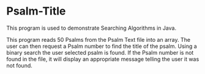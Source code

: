 # Psalm-Title
This program is used to demonstrate Searching Algorithms in Java.

This program reads 50 Psalms from the Psalm Text file into an array. The user can then request a Psalm number to find the title of the psalm. 
Using a binary search the user selected psalm is found. If the Psalm number is not found in the file, it will display an appropriate message 
telling the user it was not found.
